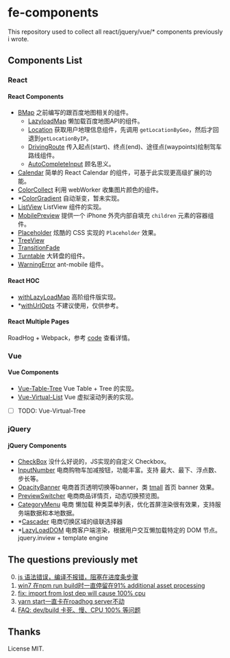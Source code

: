 # fe-components
This repository used to collect all react/jquery/vue/* components previously i wrote.

## Components List
### React
#### React Components
  + [BMap](./src/react/components/BMap/index.js) 之前编写的跟百度地图相关的组件。
    + [LazyloadMap](./src/react/components/BMap/LazyloadMap.jsx) 懒加载百度地图API的组件。
    + [Location](./src/react/components/BMap/Location.jsx) 获取用户地理信息组件，先调用 `getLocationByGeo`，然后才回退到`getLocationByIP`。
    + [DrivingRoute](./src/react/components/BMap/DrivingRoute.jsx) 传入起点(start)、终点(end)、途径点(waypoints)绘制驾车路线组件。
    + [AutoCompleteInput](./src/react/components/BMap/AutoCompleteInput.jsx) 顾名思义。
  + [Calendar](./src/react/components/Calendar/index.jsx) 简单的 React Calendar 的组件，可基于此实现更高级扩展的功能。
  + [ColorCollect](./src/react/components/ColorCollect/index.jsx) 利用 webWorker 收集图片颜色的组件。
  + *[ColorGradient](./src/react/components/ColorGradient/index.jsx) 自动渐变，暂未实现。
  + [ListView](./src/react/components/ListView/index.jsx) ListView 组件的实现。
  + [MobilePreview](./src/react/components/MobilePreview/index.jsx) 提供一个 iPhone 外壳内部自填充 `children` 元素的容器组件。
  + [Placeholder](./src/react/components/Placeholder/index.jsx) 炫酷的 CSS 实现的 `Placeholder` 效果。
  + [TreeView](./src/react/components/TreeView/index.jsx)
  + [TransitionFade](./src/react/components/TransitionFade/index.jsx)
  + [Turntable](./src/react/components/Turntable/index.jsx) 大转盘的组件。
  + [WarningError](./src/react/components/WarningError/index.jsx) ant-mobile 组件。

#### React HOC
  + [withLazyLoadMap](./src/react/hoc/withLazyLoadMap/index.jsx) 高阶组件版实现。
  + *[withUrlOpts](./src/react/hoc/withUrlOpts/index.jsx) 不建议使用，仅供参考。
#### React Multiple Pages
  RoadHog + Webpack，参考 [code](./src/react/ReactMultiPagesConfig/webpack.config.js) 查看详情。

### Vue
#### Vue Components
  + [Vue-Table-Tree](https://github.com/vuchan/vue-tree-table) Vue Table + Tree 的实现。
  + [Vue-Virtual-List](https://github.com/vuchan/vue-virtual-list) Vue 虚拟滚动列表的实现。
  + [ ] TODO: Vue-Virtual-Tree

### jQuery
#### jQuery Components
  + [CheckBox](./src/jquery/CheckBox/index.js) 没什么好说的，JS实现的自定义 Checkbox。
  + [InputNumber](./src/jquery/InputNumber/index.js) 电商购物车加减按钮，功能丰富。支持 最大、最下、浮点数、步长等。
  + [OpacityBanner](./src/jquery/OpacityBanner/index.js) 电商首页透明切换等banner，类 [tmall](https://www.tmall.com) 首页 banner 效果。
  + [PreviewSwitcher](./src/jquery/PreviewSwitcher/index.js) 电商商品详情页，动态切换预览图。
  + [CategoryMenu](./src/jquery/CategoryMenu/index.js) 电商 懒加载 种类菜单列表，优化首屏渲染很有效果，支持服务端数据和本地数据。
  + *[Cascader](https://github.com/vuchan/jquery-cascader) 电商切换区域的级联选择器
  + *[LazyLoadDOM](./src/jquery/LazyLoadDOM/index.js) 电商客户端渲染，根据用户交互懒加载特定的 DOM 节点。jquery.inview + template engine


## The questions previously met
0. [js 语法错误，编译不报错，阻塞在进度条步骤](https://github.com/ant-design/ant-design-pro/issues/1520)
1. [win7 在npm run build时一直停留在91% additional asset processing](https://github.com/iview/iview-admin/issues/295)
2. [fix: import from lost dep will cause 100% cpu](https://github.com/umijs/umi/pull/526)
3. [yarn start一直卡在roadhog server不动](https://github.com/sorrycc/roadhog/issues/647)
4. [FAQ: dev/build 卡死、慢、CPU 100% 等问题](https://github.com/umijs/umi/issues/521)

## Thanks
License MIT.
